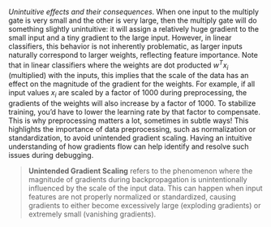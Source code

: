 _Unintuitive effects and their consequences_. When one input to the multiply gate is very small and the other is very large, then the multiply gate will do something slightly unintuitive: it will assign a relatively huge gradient to the small input and a tiny gradient to the large input. However, in linear classifiers, this behavior is not inherently problematic, as larger inputs naturally correspond to larger weights, reflecting feature importance. Note that in linear classifiers where the weights are dot producted $w^T x_i$ (multiplied) with the inputs, this implies that the scale of the data has an effect on the magnitude of the gradient for the weights. For example, if all input values $x_i$​ are scaled by a factor of $1000$ during preprocessing, the gradients of the weights will also increase by a factor of $1000$. To stabilize training, you’d have to lower the learning rate by that factor to compensate. This is why preprocessing matters a lot, sometimes in subtle ways! This highlights the importance of data preprocessing, such as normalization or standardization, to avoid unintended gradient scaling. Having an intuitive understanding of how gradients flow can help identify and resolve such issues during debugging.

> **Unintended Gradient Scaling** refers to the phenomenon where the magnitude of gradients during backpropagation is unintentionally influenced by the scale of the input data. This can happen when input features are not properly normalized or standardized, causing gradients to either become excessively large (exploding gradients) or extremely small (vanishing gradients).
